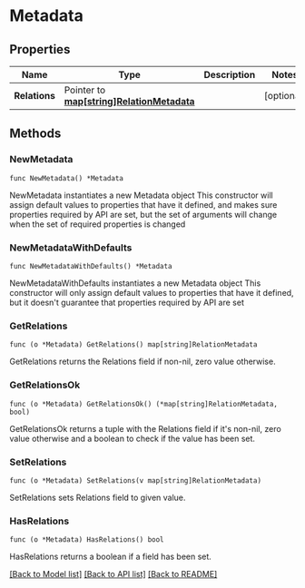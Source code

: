 # Metadata

## Properties

Name | Type | Description | Notes
------------ | ------------- | ------------- | -------------
**Relations** | Pointer to [**map[string]RelationMetadata**](RelationMetadata.md) |  | [optional] 

## Methods

### NewMetadata

`func NewMetadata() *Metadata`

NewMetadata instantiates a new Metadata object
This constructor will assign default values to properties that have it defined,
and makes sure properties required by API are set, but the set of arguments
will change when the set of required properties is changed

### NewMetadataWithDefaults

`func NewMetadataWithDefaults() *Metadata`

NewMetadataWithDefaults instantiates a new Metadata object
This constructor will only assign default values to properties that have it defined,
but it doesn't guarantee that properties required by API are set

### GetRelations

`func (o *Metadata) GetRelations() map[string]RelationMetadata`

GetRelations returns the Relations field if non-nil, zero value otherwise.

### GetRelationsOk

`func (o *Metadata) GetRelationsOk() (*map[string]RelationMetadata, bool)`

GetRelationsOk returns a tuple with the Relations field if it's non-nil, zero value otherwise
and a boolean to check if the value has been set.

### SetRelations

`func (o *Metadata) SetRelations(v map[string]RelationMetadata)`

SetRelations sets Relations field to given value.

### HasRelations

`func (o *Metadata) HasRelations() bool`

HasRelations returns a boolean if a field has been set.


[[Back to Model list]](../README.md#documentation-for-models) [[Back to API list]](../README.md#documentation-for-api-endpoints) [[Back to README]](../README.md)


